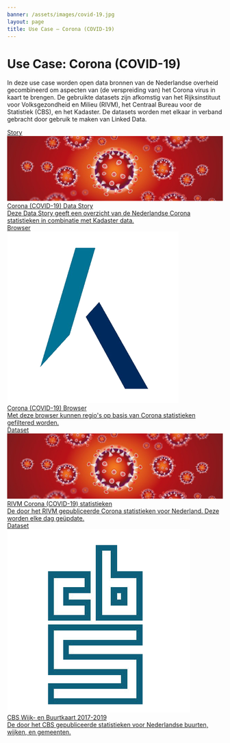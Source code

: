 ```yaml
---
banner: /assets/images/covid-19.jpg
layout: page
title: Use Case ― Corona (COVID-19)
---
```

# Use Case: Corona (COVID-19)

In deze use case worden open data bronnen van de Nederlandse overheid
gecombineerd om aspecten van (de verspreiding van) het Corona virus in
kaart te brengen.  De gebruikte datasets zijn afkomstig van het
Rijksinstituut voor Volksgezondheid en Milieu (RIVM), het Centraal
Bureau voor de Statistiek (CBS), en het Kadaster.  De datasets worden
met elkaar in verband gebracht door gebruik te maken van Linked Data.

<div class="cards-wrapper">
  <a href="/stories/covid-19/">
    <div class="card">
      <div class="card-type">Story</div>
      <img class="card-image" src="/assets/images/covid-19.jpg">
      <div class="card-title">Corona (COVID-19) Data Story</div>
      <div class="card-description">Deze Data Story geeft een overzicht van de Nederlandse Corona statistieken in combinatie met Kadaster data.</div>
    </div>
  </a>
  <a href="/browsers/covid-19/">
    <div class="card">
      <div class="card-type">Browser</div>
      <img class="card-image" src="/assets/images/kadaster-logo.png">
      <div class="card-title">Corona (COVID-19) Browser</div>
      <div class="card-description">Met deze browser kunnen regio's op basis van Corona statistieken gefiltered worden.</div>
    </div>
  </a>
  <a href="https://data.labs.kadaster.nl/rivm/covid-19">
    <div class="card">
      <div class="card-type">Dataset</div>
      <img class="card-image" src="/assets/images/covid-19.jpg">
      <div class="card-title">RIVM Corona (COVID-19) statistieken</div>
      <div class="card-description">De door het RIVM gepubliceerde Corona statistieken voor Nederland.  Deze worden elke dag geüpdate.</div>
    </div>
  </a>
  <a href="https://data.labs.kadaster.nl/cbs/wbk">
    <div class="card">
      <div class="card-type">Dataset</div>
      <img class="card-image" src="/assets/images/cbs-logo.png">
      <div class="card-title">CBS Wijk- en Buurtkaart 2017-2019</div>
      <div class="card-description">De door het CBS gepubliceerde statistieken voor Nederlandse buurten, wijken, en gemeenten.</div>
    </div>
  </a>
</div>
